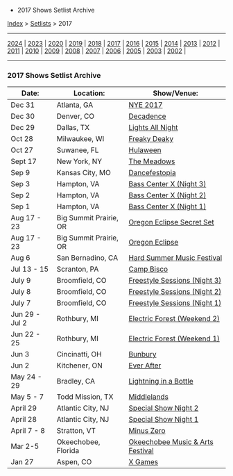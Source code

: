  * 2017 Shows Setlist Archive

[Index](https://www.reddit.com/r/bassnectar/wiki/index) >
[Setlists](https://www.reddit.com/r/bassnectar/wiki/interactive/setlists) >
2017

* * *

[2024](./2024.md) | [2023](./2023.md) | [2020](./2020.md) | [2019](./2019.md) | [2018](./2018.md) | [2017](./2017.md) | [2016](./2016.md) | [2015](./2015.md) | [2014](./2014.md) | [2013](./2013.md) | [2012](./2012.md) | [2011](./2011.md) | [2010](./2010.md) | [2009](./2009.md) | [2008](./2008.md) | [2007](./2007.md) | [2006](./2006.md) | [2005](./2005.md) | [2003](./2003.md) | [2002](./2002.md) | 

* * *

### 2017 Shows Setlist Archive

Date: | Location: | Show/Venue:  
---|---|---  
Dec 31 | Atlanta, GA | [NYE 2017](./2017/nye.md)  
Dec 30 | Denver, CO | [Decadence](./2017/decadence.md)  
Dec 29 | Dallas, TX | [Lights All Night](./2017/lightsallnight.md)  
Oct 28 | Milwaukee, WI | [Freaky Deaky](./2017/freakydeaky.md)  
Oct 27 | Suwanee, FL | [Hulaween](./2017/suwanee.md)  
Sept 17 | New York, NY | [The Meadows](./2017/themeadows.md)  
Sep 9 | Kansas City, MO | [Dancefestopia](./2017/dancefestopia.md)  
Sep 3 | Hampton, VA | [Bass Center X (Night 3)](./2017/basscenterx_3.md)  
Sep 2 | Hampton, VA | [Bass Center X (Night 2)](./2017/basscenterx_2.md)  
Sep 1 | Hampton, VA | [Bass Center X (Night 1)](./2017/basscenterx_1.md)  
Aug 17 - 23 | Big Summit Prairie, OR | [Oregon Eclipse Secret Set](./2017/oregoneclipse_secret.md)  
Aug 17 - 23 | Big Summit Prairie, OR | [Oregon Eclipse](./2017/oregoneclipse.md)  
Aug 6 | San Bernadino, CA | [Hard Summer Music Festival](./2017/hardsummer.md)  
Jul 13 - 15 | Scranton, PA | [Camp Bisco](./2017/campbisco.md)  
July 9 | Broomfield, CO | [Freestyle Sessions (Night 3)](./2017/freestylesessions_3.md)  
July 8 | Broomfield, CO | [Freestyle Sessions (Night 2)](./2017/freestylesessions_2.md)  
July 7 | Broomfield, CO | [Freestyle Sessions (Night 1)](./2017/freestylesessions_1.md)  
Jun 29 - Jul 2 | Rothbury, MI | [Electric Forest (Weekend 2)](./2017/electricforest_2.md)  
Jun 22 - 25 | Rothbury, MI | [Electric Forest (Weekend 1)](./2017/electricforest_1.md)  
Jun 3 | Cincinatti, OH | [Bunbury](./2017/bunbury.md)  
Jun 2 | Kitchener, ON | [Ever After](./2017/everafter.md)  
May 24 - 29 | Bradley, CA | [Lightning in a Bottle](./2017/lightninginabottle.md)  
May 5 - 7 | Todd Mission, TX | [Middlelands](./2017/middlelands.md)  
April 29 | Atlantic City, NJ | [Special Show Night 2](./2017/atlanticcity_2.md)  
April 28 | Atlantic City, NJ | [Special Show Night 1](./2017/atlanticcity_1.md)  
April 7 - 8 | Stratton, VT | [Minus Zero](./2017/minuszero.md)  
Mar 2-5 | Okeechobee, Florida | [Okeechobee Music & Arts Festival](./2017/okeechobee.md)  
Jan 27 | Aspen, CO | [X Games](./2017/xgames.md)

